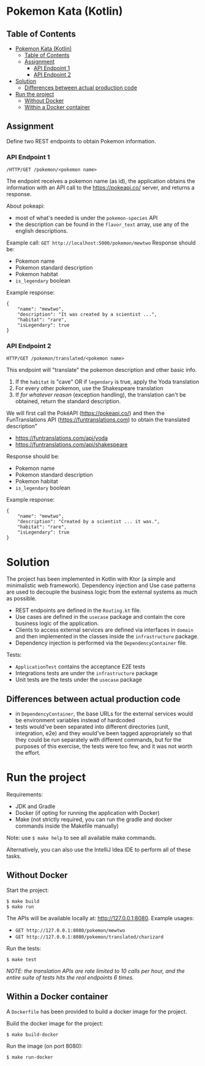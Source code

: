 # Pokemon Kata (Kotlin)

## Table of Contents
<!-- TOC -->
* [Pokemon Kata (Kotlin)](#pokemon-kata-kotlin)
  * [Table of Contents](#table-of-contents)
  * [Assignment](#assignment)
    * [API Endpoint 1](#api-endpoint-1)
    * [API Endpoint 2](#api-endpoint-2)
* [Solution](#solution)
  * [Differences between actual production code](#differences-between-actual-production-code)
* [Run the project](#run-the-project)
  * [Without Docker](#without-docker)
  * [Within a Docker container](#within-a-docker-container)
<!-- TOC -->

## Assignment
Define two REST endpoints to obtain Pokemon information.

### API Endpoint 1

`/HTTP/GET /pokemon/<pokemon name>`

The endpoint receives a pokemon name (as id), the application obtains the information with an API call to
the https://pokeapi.co/ server, and returns a response.

About pokeapi:
- most of what's needed is under the `pokemon-species` API
- the description can be found in the `flavor_text` array, use any of the english descriptions.

Example call: `GET http://localhost:5000/pokemon/mewtwo`
Response should be:
- Pokemon name
- Pokemon standard description
- Pokemon habitat
- `is_legendary` boolean

Example response:
```
{
    "name": "mewtwo",
    "description": "It was created by a scientist ...",
    "habitat": "rare",
    "isLegendary": true
}
```

### API Endpoint 2

`HTTP/GET /pokemon/translated/<pokemon name>`

This endpoint will "translate" the pokemon description and other basic info.

1) If the `habitat` is "cave" OR if `legendary` is true, apply the Yoda translation
2) For every other pokemon, use the Shakespeare translation
3) If *for whatever reason* (exception handling), the translation can't be obtained, return the standard description.

We will first call the PokéAPI (https://pokeapi.co/) and then the FunTranslations API
(https://funtranslations.com) to obtain the translated description"
- https://funtranslations.com/api/yoda
- https://funtranslations.com/api/shakespeare

Response should be:
- Pokemon name
- Pokemon standard description
- Pokemon habitat
- `is_legendary` boolean

Example response:
```
{
    "name": "mewtwo",
    "description": "Created by a scientist ... it was.",
    "habitat": "rare",
    "isLegendary": true
}
```

# Solution

The project has been implemented in Kotlin with Ktor (a simple and minimalistic web framework).
Dependency injection and Use case patterns are used to decouple the business logic from the external systems as much as
possible.

- REST endpoints are defined in the `Routing.kt` file.
- Use cases are defined in the `usecase` package and contain the core business logic of the application.
- Clients to access external services are defined via interfaces in `domain` and then implemented in
  the classes inside the `infrastructure` package.
- Dependency injection is performed via the `DependencyContainer` file.

Tests:
- `ApplicationTest` contains the acceptance E2E tests
- Integrations tests are under the `infrastructure` package
- Unit tests are the tests under the `usecase` package

## Differences between actual production code

- in `DependencyContainer`, the base URLs for the external services would be environment variables instead of hardcoded
- tests would've been separated into different directories (unit, integration, e2e) and they would've been tagged
  appropriately so that they could be run separately with different commands, but for the purposes of this exercise, the
  tests were too few, and it was not worth the effort.

# Run the project

Requirements:
- JDK and Gradle
- Docker (if opting for running the application with Docker)
- Make (not strictly required, you can run the gradle and docker commands inside the Makefile manually)

Note: use `$ make help` to see all available make commands.

Alternatively, you can also use the IntelliJ Idea IDE to perform all of these tasks.

## Without Docker

Start the project:
```
$ make build
$ make run
```

The APIs will be available locally at: http://127.0.0.1:8080.
Example usages:
- `GET http://127.0.0.1:8080/pokemon/mewtwo`
- `GET http://127.0.0.1:8080/pokemon/translated/charizard`

Run the tests:
```
$ make test
```

*NOTE: the translation APIs are rate limited to 10 calls per hour, and the entire suite of tests hits the real 
endpoints 6 times.*

## Within a Docker container
A `Dockerfile` has been provided to build a docker image for the project.

Build the docker image for the project:
```
$ make build-docker
```

Run the image (on port 8080):
```
$ make run-docker
```
